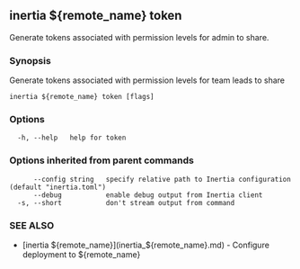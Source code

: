 ## inertia ${remote_name} token

Generate tokens associated with permission levels for admin to share.

### Synopsis

Generate tokens associated with permission levels for team leads to share

```
inertia ${remote_name} token [flags]
```

### Options

```
  -h, --help   help for token
```

### Options inherited from parent commands

```
      --config string   specify relative path to Inertia configuration (default "inertia.toml")
      --debug           enable debug output from Inertia client
  -s, --short           don't stream output from command
```

### SEE ALSO

* [inertia ${remote_name}](inertia_${remote_name}.md)	 - Configure deployment to ${remote_name}

